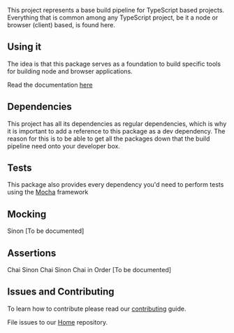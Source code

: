 This project represents a base build pipeline for TypeScript based projects.
Everything that is common among any TypeScript project, be it a node or browser (client) based, is found here.

## Using it

The idea is that this package serves as a foundation to build specific tools for building node and browser applications.

Read the documentation [here](https://dolittle.io/tooling/typescript/build)

## Dependencies

This project has all its dependencies as regular dependencies, which is why it is important to add a reference to
this package as a dev dependency. The reason for this is to be able to get all the packages down that the
build pipeline need onto your developer box.

## Tests

This package also provides every dependency you'd need to perform tests using the [Mocha](https://mochajs.org/) framework

## Mocking

Sinon
[To be documented]

## Assertions

Chai
Sinon Chai
Sinon Chai in Order
[To be documented]

## Issues and Contributing

To learn how to contribute please read our [contributing](https://dolittle.io/contributing/) guide.

File issues to our [Home](https://github.com/dolittle/Home/issues) repository.
